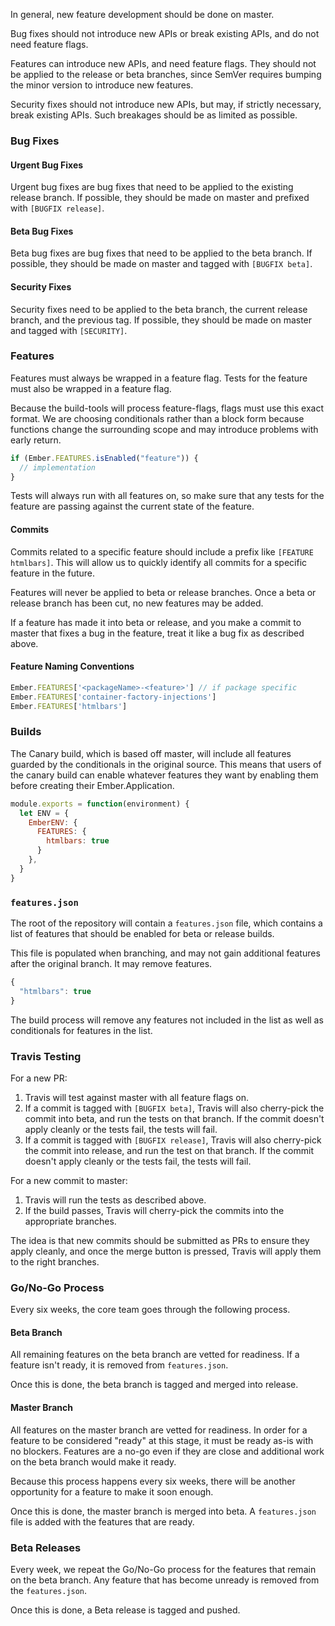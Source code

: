 In general, new feature development should be done on master.

Bug fixes should not introduce new APIs or break existing APIs, and do
not need feature flags.

Features can introduce new APIs, and need feature flags. They should not
be applied to the release or beta branches, since SemVer requires
bumping the minor version to introduce new features.

Security fixes should not introduce new APIs, but may, if strictly
necessary, break existing APIs. Such breakages should be as limited as
possible.

### Bug Fixes

#### Urgent Bug Fixes

Urgent bug fixes are bug fixes that need to be applied to the existing
release branch. If possible, they should be made on master and prefixed
with `[BUGFIX release]`.

#### Beta Bug Fixes

Beta bug fixes are bug fixes that need to be applied to the beta branch.
If possible, they should be made on master and tagged with `[BUGFIX
beta]`.

#### Security Fixes

Security fixes need to be applied to the beta branch, the current
release branch, and the previous tag. If possible, they should be made
on master and tagged with `[SECURITY]`.

### Features

Features must always be wrapped in a feature flag. Tests for the feature
must also be wrapped in a feature flag.

Because the build-tools will process feature-flags, flags must use
this exact format. We are choosing conditionals rather than a block
form because functions change the surrounding scope and may introduce
problems with early return.

```javascript
if (Ember.FEATURES.isEnabled("feature")) {
  // implementation
}
```

Tests will always run with all features on, so make sure that any tests
for the feature are passing against the current state of the feature.

#### Commits

Commits related to a specific feature should include a prefix like
`[FEATURE htmlbars]`. This will allow us to quickly identify all commits
for a specific feature in the future. 

Features will never be applied to beta or release branches. Once a beta or 
release branch has been cut, no new features may be added.

If a feature has made it into beta or release, and you make a commit to
master that fixes a bug in the feature, treat it like a bug fix as
described above.

#### Feature Naming Conventions

```javascript {data-filename=config/environment.js}
Ember.FEATURES['<packageName>-<feature>'] // if package specific
Ember.FEATURES['container-factory-injections']
Ember.FEATURES['htmlbars']
```

### Builds

The Canary build, which is based off master, will include all features
guarded by the conditionals in the original source. This means that
users of the canary build can enable whatever features they want by
enabling them before creating their Ember.Application.

```javascript {data-filename=config/environment.js}
module.exports = function(environment) {
  let ENV = {
    EmberENV: {
      FEATURES: {
        htmlbars: true
      }
    },
  }
}
```

### `features.json`

The root of the repository will contain a `features.json` file, which 
contains a list of features that should be enabled for beta or release
builds.

This file is populated when branching, and may not gain additional
features after the original branch. It may remove features.

```javascript
{
  "htmlbars": true
}
```

The build process will remove any features not included in the list as well as
conditionals for features in the list.

### Travis Testing

For a new PR:

1. Travis will test against master with all feature flags on.
2. If a commit is tagged with `[BUGFIX beta]`, Travis will also
   cherry-pick the commit into beta, and run the tests on that
   branch. If the commit doesn't apply cleanly or the tests fail, the
   tests will fail.
3. If a commit is tagged with `[BUGFIX release]`, Travis will also cherry-pick
   the commit into release, and run the test on that branch. If the commit
   doesn't apply cleanly or the tests fail, the tests will fail.

For a new commit to master:

1. Travis will run the tests as described above.
2. If the build passes, Travis will cherry-pick the commits into the
   appropriate branches.

The idea is that new commits should be submitted as PRs to ensure they
apply cleanly, and once the merge button is pressed, Travis will apply
them to the right branches.

### Go/No-Go Process

Every six weeks, the core team goes through the following process.

#### Beta Branch

All remaining features on the beta branch are vetted for readiness. If
a feature isn't ready, it is removed from `features.json`.

Once this is done, the beta branch is tagged and merged into release.

#### Master Branch

All features on the master branch are vetted for readiness. In order for
a feature to be considered "ready" at this stage, it must be ready as-is
with no blockers. Features are a no-go even if they are close and
additional work on the beta branch would make it ready.

Because this process happens every six weeks, there will be another
opportunity for a feature to make it soon enough.

Once this is done, the master branch is merged into beta. A
`features.json` file is added with the features that are ready.

### Beta Releases

Every week, we repeat the Go/No-Go process for the features that remain
on the beta branch. Any feature that has become unready is removed from
the `features.json`.

Once this is done, a Beta release is tagged and pushed.
